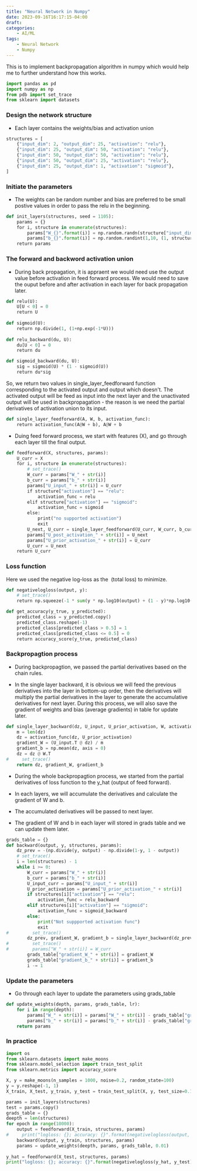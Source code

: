 ```yaml
---
title: "Neural Network in Numpy"
date: 2023-09-16T16:17:15-04:00
draft:
categories: 
    - AI/ML
tags: 
    - Neural Network
    - Numpy
---
```


This is to implement backpropagation algorithm in numpy which would help me to further understand how this works.

```python
import pandas as pd 
import numpy as np
from pdb import set_trace
from sklearn import datasets

```

### Design the network structure

-   Each layer contains the weights/bias and activation union
    

```python
structures = [  
    {"input_dim": 2, "output_dim": 25, "activation": "relu"},  
    {"input_dim": 25, "output_dim": 50, "activation": "relu"},  
    {"input_dim": 50, "output_dim": 50, "activation": "relu"},  
    {"input_dim": 50, "output_dim": 25, "activation": "relu"},  
    {"input_dim": 25, "output_dim": 1, "activation": "sigmoid"},  
]
```

### Initiate the parameters

-   The weights can be random number and bias are preferred to be small postive values in order to pass the relu in the beginning.
    

```python
def init_layers(structures, seed = 1105):  
    params = {}  
    for i, structure in enumerate(structures):  
        params["W_{}".format(i)] = np.random.randn(structure["input_dim"], structure["output_dim"])/10  
        params["b_{}".format(i)] = np.random.randint(1,10, (1, structure["output_dim"]))/100  
    return params  

```

### The forward and backword activation union

-   During back propagation, it is appraent we would need use the output value before activation in feed forward process. We would need to save the ouput before and after activation in each layer for back propagation later.
    
```python
def relu(U):  
    U[U < 0] = 0  
    return U  
  
def sigmoid(U):  
    return np.divide(1, (1+np.exp(-1*U)))  
  
def relu_backward(du, U):  
    du[U < 0] = 0  
    return du  

def sigmoid_backward(du, U):  
    sig = sigmoid(U) * (1 - sigmoid(U))  
    return du*sig  
```

So, we return two values in single_layer_feedforward function corresponding to the activated output and output which doesn't. The activated output will be feed as input into the next layer and the unactivated output will be used in backpropagation - the reason is we need the partial derivatives of activation union to its input.

```python
def single_layer_feedforward(A, W, b, activation_func):  
    return activation_func(A@W + b), A@W + b  

```

-   Duing feed forward process, we start with features (X), and go through each layer till the final output.
    
```python
def feedforward(X, structures, params):  
    U_curr = X  
    for i, structure in enumerate(structures):  
        # set_trace()  
        W_curr = params["W_" + str(i)]  
        b_curr = params["b_" + str(i)]  
        params["U_input_" + str(i)] = U_curr  
        if structure["activation"] == "relu":  
            activation_func = relu  
        elif structure["activation"] == "sigmoid":  
            activation_func = sigmoid  
        else:  
            print("no supported activation")  
            exit  
        U_next, U_curr = single_layer_feedforward(U_curr, W_curr, b_curr, activation_func)  
        params["U_post_activation_" + str(i)] = U_next  
        params["U_prior_activation_" + str(i)] = U_curr  
        U_curr = U_next  
    return U_curr  
```

### Loss function

Here we used the negative log-loss as the ​ (total loss) to minimize.

```python
def negativelogloss(output, y):  
    # set_trace()  
    return np.squeeze(-1 * sum(y * np.log10(output) + (1 - y)*np.log10(1-output)) / len(y))  

def get_accuracy(y_true, y_predicted):  
    predicted_class = y_predicted.copy()  
    predicted_class.reshape(-1)  
    predicted_class[predicted_class > 0.5] = 1  
    predicted_class[predicted_class <= 0.5] = 0  
    return accuracy_score(y_true, predicted_class)  
```

### Backpropagtion process

-   During backpropagtion, we passed the partial derivatives based on the chain rules.
    
-   In the single layer backward, it is obvious we will feed the previous derivatives into the layer in bottom-up order, then the derivatives will multiply the partial derivatives in the layer to generate the accumulative derivatives for next layer. During this process, we will also save the gradient of weights and bias (average gradients) in table for update later.
    
```python
def single_layer_backward(dz, U_input, U_prior_activation, W, activation_func):
    m = len(dz)
    dz = activation_func(dz, U_prior_activation)
    gradient_W = (U_input.T @ dz) / m
    gradient_b = np.mean(dz, axis = 0)
    dz = dz @ W.T
#     set_trace()
    return dz, gradient_W, gradient_b

```

-   During the whole backpropagtion process, we started from the partial derivatives of loss function to the y_hat (output of feed forward).
    
-   In each layers, we will accumulate the derivatives and calculate the gradient of W and b.
    
-   The accumulated derivatives will be passed to next layer.
    
-   The gradient of W and b in each layer will stored in grads table and we can update them later.
    
```python
grads_table = {}
def backward(output, y, structures, params):
    dz_prev = -(np.divide(y, output) - np.divide(1-y, 1 - output))
    # set_trace()
    i = len(structures) - 1
    while i >= 0:
        W_curr = params["W_" + str(i)]
        b_curr = params["b_" + str(i)]
        U_input_curr = params["U_input_" + str(i)]
        U_prior_activation = params["U_prior_activation_" + str(i)]
        if structures[i]["activation"] == "relu":
            activation_func = relu_backward
        elif structures[i]["activation"] == "sigmoid":
            activation_func = sigmoid_backward
        else:
            print("Not suppported activation func")
            exit
#         set_trace()
        dz_prev, gradient_W, gradient_b = single_layer_backward(dz_prev, U_input_curr, U_prior_activation, W_curr, activation_func)
#         set_trace()
#         params["W_" + str(i)] = W_curr
        grads_table["gradient_W_" + str(i)] = gradient_W
        grads_table["gradient_b_" + str(i)] = gradient_b
        i -= 1
```

### Update the parameters

-   Go through each layer to update the parameters using grads_table
    
```python
def update_weights(depth, params, grads_table, lr):
    for i in range(depth):
        params["W_" + str(i)] = params["W_" + str(i)] - grads_table["gradient_W_" + str(i)] * lr
        params["b_" + str(i)] = params["b_" + str(i)] - grads_table["gradient_b_" + str(i)] * lr
    return params

```

### In practice

```python
import os
from sklearn.datasets import make_moons
from sklearn.model_selection import train_test_split
from sklearn.metrics import accuracy_score

X, y = make_moons(n_samples = 1000, noise=0.2, random_state=100)
y = y.reshape(-1, 1)
X_train, X_test, y_train, y_test = train_test_split(X, y, test_size=0.1, random_state=42)

params = init_layers(structures)
test = params.copy()
grads_table = {}
deepth = len(structures)
for epoch in range(10000):
    output = feedforward(X_train, structures, params)
#     print("logloss: {}; accuracy: {}".format(negativelogloss(output, y_train), get_accuracy(y_train, output)))
    backward(output, y_train, structures, params)
    params = update_weights(deepth, params, grads_table, 0.01)
    
y_hat = feedforward(X_test, structures, params)
print("logloss: {}; accuracy: {}".format(negativelogloss(y_hat, y_test), get_accuracy(y_test, y_hat)))
```